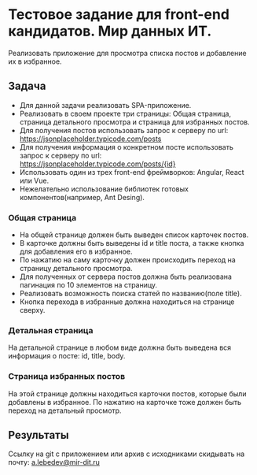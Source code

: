 # Тестовое задание для front-end кандидатов. Мир данных ИТ.
Реализовать приложение для просмотра списка постов и добавление их в избранное.
## Задача
* Для данной задачи реализовать SPA-приложение.
* Реализовать в своем проекте три страницы: Общая страница, страница детального просмотра и страница для избранных постов.
* Для получения постов использовать запрос к серверу по url: https://jsonplaceholder.typicode.com/posts
* Для получения информация о конкретном посте использовать запрос к серверу по url: https://jsonplaceholder.typicode.com/posts/{id}
* Использовать один из трех front-end фреймворков: Angular, React или Vue.
* Нежелательно использование библиотек готовых компонентов(например, Ant Desing).

### Общая страница
 - На общей странице должен быть выведен список карточек постов.
 - В карточке должны быть выведены id и title поста, а также кнопка для добавления его в избранное.
 - По нажатию на саму карточку должен происходить переход на страницу детального просмотра.
 - Для полученных от сервера постов должна быть реализована пагинация по 10 элементов на страницу.
 - Реализовать возможность поиска статей по названию(поле title).
 - Кнопка перехода в избранные должна находиться на странице сверху.

### Детальная страница
На детальной странице в любом виде должна быть выведена вся информация о посте: id, title, body.

### Страница избранных постов
На этой странице должны находиться карточки постов, которые были добавлены в избранное. По нажатию на карточке тоже должен быть переход на детальный просмотр.

## Результаты
Ссылку на git c приложением или архив с исходниками скидывать на почту: a.lebedev@mir-dit.ru
